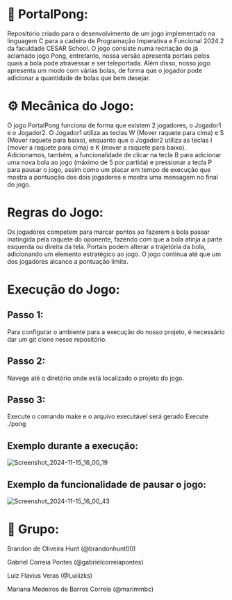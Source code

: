 # 🏓 PortalPong:
Repositório criado para o desenvolvimento de um jogo implementado na linguagem C para a cadeira de Programação Imperativa e Funcional 2024.2 da faculdade CESAR School. O jogo consiste numa recriação do já aclamado jogo Pong, entretanto, nossa versão apresenta portais pelos quais a bola pode atravessar e ser teleportada. Além disso, nosso jogo apresenta um modo com várias bolas, de forma que o jogador pode adicionar a quantidade de bolas que bem desejar. 

# ⚙ Mecânica do Jogo:
O jogo PortalPong funciona de forma que existem 2 jogadores, o Jogador1 e o Jogador2. O Jogador1 utiliza as teclas W (Mover raquete para cima) e S (Mover raquete para baixo), enquanto que o Jogador2 utiliza as teclas I (mover a raquete para cima) e K (mover a raquete para baixo). Adicionamos, também, a funcionalidade de clicar na tecla B para adicionar uma nova bola ao jogo (máximo de 5 por partida) e pressionar a tecla P para pausar o jogo, assim como um placar em tempo de execução que mostra a pontuação dos dois jogadores e mostra uma mensagem no final do jogo.

# Regras do Jogo:

Os jogadores competem para marcar pontos ao fazerem a bola passar inatingida pela raquete do oponente, fazendo com que a bola atinja a parte esquerda ou direita da tela. Portais podem alterar a trajetória da bola, adicionando um elemento estratégico ao jogo. O jogo continua até que um dos jogadores alcance a pontuação limite.

# Execução do Jogo:

## Passo 1:
Para configurar o ambiente para a execução do nosso projeto, é necessário dar um git clone nesse repositório.

## Passo 2:
Navege até o diretório onde está localizado o projeto do jogo.

## Passo 3:
Execute o comando make e o arquivo executável será gerado
Execute ./pong

## Exemplo durante a execução:
![Screenshot_2024-11-15_16_00_19](https://github.com/user-attachments/assets/59fc3d4a-4185-4f86-8faf-67b410dc2d9e)

## Exemplo da funcionalidade de pausar o jogo:
![Screenshot_2024-11-15_16_00_43](https://github.com/user-attachments/assets/2e5da596-79f0-45a6-8203-6eddbf8c853d)


# 👥 Grupo:
Brandon de Oliveira Hunt (@brandonhunt00)

Gabriel Correia Pontes (@gabrielcorreiapontes)

Luiz Flavius Veras (@Luiiizks)

Mariana Medeiros de Barros Correia (@marimmbc) 
